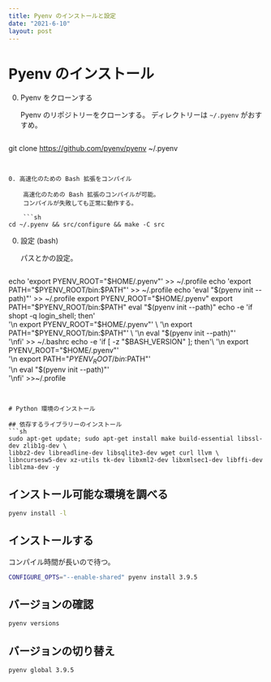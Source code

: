 ```yaml
---
title: Pyenv のインストールと設定
date: "2021-6-10"
layout: post
---
```


# Pyenv のインストール
0. Pyenv をクローンする

    Pyenv のリポジトリーをクローンする。
    ディレクトリーは `~/.pyenv` がおすすめ。

    ```sh
git clone https://github.com/pyenv/pyenv ~/.pyenv
```
    

0. 高速化のための Bash 拡張をコンパイル

    高速化のための Bash 拡張のコンパイルが可能。
    コンパイルが失敗しても正常に動作する。
        
    ```sh
cd ~/.pyenv && src/configure && make -C src
```


0. 設定 (bash)

    パスとかの設定。

    ```sh
echo 'export PYENV_ROOT="$HOME/.pyenv"' >> ~/.profile
echo 'export PATH="$PYENV_ROOT/bin:$PATH"' >> ~/.profile
echo 'eval "$(pyenv init --path)"' >> ~/.profile
export PYENV_ROOT="$HOME/.pyenv"
export PATH="$PYENV_ROOT/bin:$PATH"
eval "$(pyenv init --path)"
echo -e 'if shopt -q login_shell; then' \
    '\n  export PYENV_ROOT="$HOME/.pyenv"' \
    '\n  export PATH="$PYENV_ROOT/bin:$PATH"' \
    '\n eval "$(pyenv init --path)"' \
    '\nfi' >> ~/.bashrc
echo -e 'if [ -z "$BASH_VERSION" ]; then'\
    '\n  export PYENV_ROOT="$HOME/.pyenv"'\
    '\n  export PATH="$PYENV_ROOT/bin:$PATH"'\
    '\n  eval "$(pyenv init --path)"'\
    '\nfi' >>~/.profile
```


# Python 環境のインストール

## 依存するライブラリーのインストール
```sh
sudo apt-get update; sudo apt-get install make build-essential libssl-dev zlib1g-dev \
libbz2-dev libreadline-dev libsqlite3-dev wget curl llvm \
libncursesw5-dev xz-utils tk-dev libxml2-dev libxmlsec1-dev libffi-dev liblzma-dev -y
```

## インストール可能な環境を調べる
```sh
pyenv install -l
```

## インストールする

コンパイル時間が長いので待つ。

```sh
CONFIGURE_OPTS="--enable-shared" pyenv install 3.9.5
```

## バージョンの確認
```sh
pyenv versions
```

## バージョンの切り替え
```sh 
pyenv global 3.9.5
```
